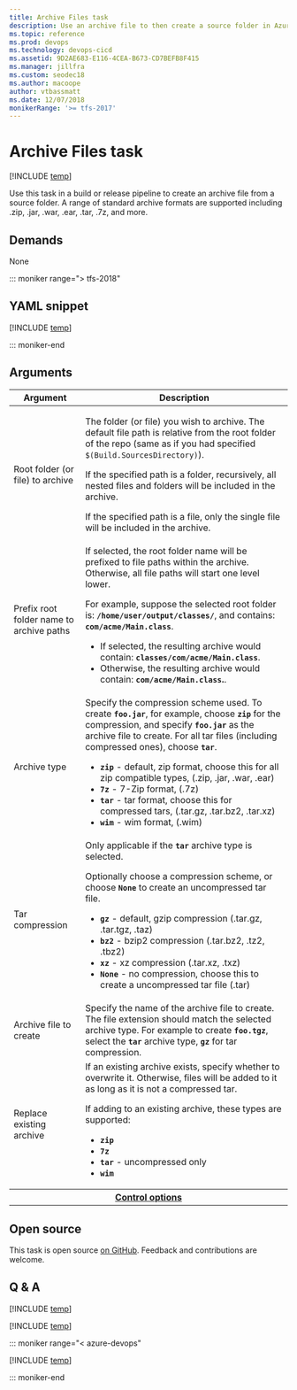 ```yaml
---
title: Archive Files task
description: Use an archive file to then create a source folder in Azure Pipelines and Team Foundation Server (TFS)  
ms.topic: reference
ms.prod: devops
ms.technology: devops-cicd
ms.assetid: 9D2AE683-E116-4CEA-B673-CD7BEFB8F415
ms.manager: jillfra
ms.custom: seodec18
ms.author: macoope
author: vtbassmatt
ms.date: 12/07/2018
monikerRange: '>= tfs-2017'
---
```


# Archive Files task

[!INCLUDE [temp](../../_shared/version-tfs-2017-rtm.md)]

Use this task in a build or release pipeline to create an archive file from a source folder.
A range of standard archive formats are supported including .zip, .jar, .war, .ear, .tar, .7z, and more.

## Demands

None

::: moniker range="> tfs-2018"

## YAML snippet

[!INCLUDE [temp](../_shared/yaml/ArchiveFilesV2.md)]

::: moniker-end

## Arguments

<table>
<thead>
<tr>
<th>Argument</th>
<th>Description</th>
</tr>
</thead>
<tr>
<td>Root folder (or file) to archive</td>
<td>
<p>The folder (or file) you wish to archive. The default file path is relative from the root folder of the repo (same as if you had specified <code>$(Build.SourcesDirectory)</code>).</p>
<p>If the specified path is a folder, recursively, all nested files and folders will be included in the archive.</p>
<p>If the specified path is a file, only the single file will be included in the archive.</p>
</td>
</tr>
<tr>
<td>Prefix root folder name to archive paths</td>
<td>If selected, the root folder name will be prefixed to file paths within the archive.  Otherwise, all file paths will start one level lower.
<p>For example, suppose the selected root folder is: <b><code>/home/user/output/classes/</code></b>, and contains: <b><code>com/acme/Main.class</code></b>.
<ul>
    <li>If selected, the resulting archive would contain: <b><code>classes/com/acme/Main.class</code></b>.
    </li>
    <li>Otherwise, the resulting archive would contain: <b><code>com/acme/Main.class</code>.</b>.
    </li>
</ul>
</td>
</tr>
<tr>
<td>Archive type</td>
<td>Specify the compression scheme used.  To create <b><code>foo.jar</code></b>, for example, choose <b><code>zip</code></b> for the compression, and specify <b><code>foo.jar</code></b> as the archive file to create.  For all tar files (including compressed ones), choose <b><code>tar</code></b>.
<p>
<ul>
<li><b><code>zip</code></b> - default, zip format, choose this for all zip compatible types, (.zip, .jar, .war, .ear)</li>
<li><b><code>7z</code></b> - 7-Zip format, (.7z)</li>
<li><b><code>tar</code></b> - tar format, choose this for compressed tars, (.tar.gz, .tar.bz2, .tar.xz)</li>
<li><b><code>wim</code></b> - wim format, (.wim)</li>
</ul>
</td>
</tr>
<tr>
<td>Tar compression</td>
<td>Only applicable if the <b><code>tar</code></b> archive type is selected.
<p>Optionally choose a compression scheme, or choose <b><code>None</code></b> to create an uncompressed tar file.
<ul>
<li><b><code>gz</code></b> - default, gzip compression (.tar.gz, .tar.tgz, .taz)</li>
<li><b><code>bz2</code></b> - bzip2 compression (.tar.bz2, .tz2, .tbz2)</li>
<li><b><code>xz</code></b> - xz compression (.tar.xz, .txz)</li>
<li><b><code>None</code></b> - no compression, choose this to create a uncompressed tar file (.tar)</li>
</ul>
</td>
</tr>
<tr>
<td>Archive file to create</td>
<td>Specify the name of the archive file to create. The file extension should match the selected archive type.  For example to create <b><code>foo.tgz</code></b>, select the <b><code>tar</code></b> archive type, <b><code>gz</code></b> for tar compression.
</td>
</tr>
<tr>
<td>Replace existing archive</td>
<td>If an existing archive exists, specify whether to overwrite it.  Otherwise, files will be added to it as long as it is not a compressed tar.
<p>If adding to an existing archive, these types are supported:</p>
<ul>
<li><b><code>zip</code></b></li>
<li><b><code>7z</code></b></li>
<li><b><code>tar</code></b> - uncompressed only</li>
<li><b><code>wim</code></b></li>
</ul>
</td>
</tr>
<tr>
</tr>


<tr>
<th style="text-align: center" colspan="2"><a href="~/pipelines/process/tasks.md#controloptions" data-raw-source="[Control options](../../process/tasks.md#controloptions)">Control options</a></th>
</tr>

</table>

## Open source

This task is open source [on GitHub](https://github.com/Microsoft/azure-pipelines-tasks). Feedback and contributions are welcome.

## Q & A

<!-- BEGINSECTION class="md-qanda" -->

[!INCLUDE [temp](../_shared/build-step-common-qa.md)]

[!INCLUDE [temp](../../_shared/qa-agents.md)]

::: moniker range="< azure-devops"

[!INCLUDE [temp](../../_shared/qa-versions.md)]

::: moniker-end

<!-- ENDSECTION -->
